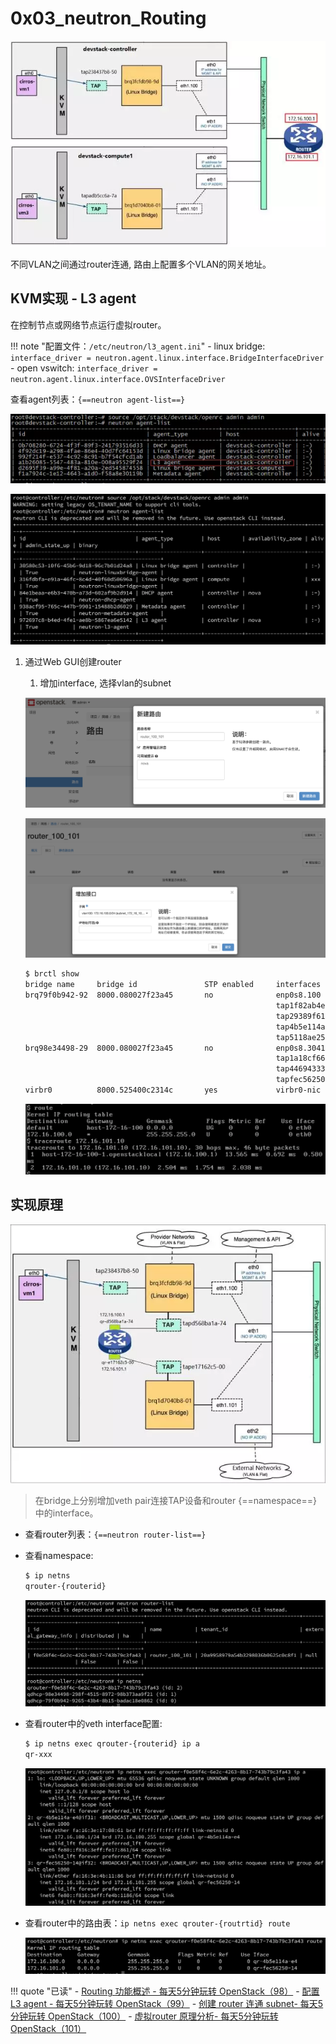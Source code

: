 # 0x03_neutron_Routing

![](assets/markdown-img-paste-20190911203222811.png)

不同VLAN之间通过router连通, 路由上配置多个VLAN的网关地址。

## KVM实现 - L3 agent

在控制节点或网络节点运行虚拟router。

!!! note "配置文件：`/etc/neutron/l3_agent.ini`"
    - linux bridge: `interface_driver = neutron.agent.linux.interface.BridgeInterfaceDriver`
    - open vswitch: `interface_driver = neutron.agent.linux.interface.OVSInterfaceDriver`

查看agent列表：`{==neutron agent-list==}`

![](assets/markdown-img-paste-20190911204856945.png)

![](assets/markdown-img-paste-20190915184836715.png)

1. 通过Web GUI创建router

    1. 增加interface, 选择vlan的subnet

    ![](assets/markdown-img-paste-20190915185248981.png)

    ![](assets/markdown-img-paste-20190915185429697.png)

    ```bash hl_lines="6 11"
    $ brctl show
    bridge name     bridge id               STP enabled     interfaces
    brq79f0b942-92  8000.080027f23a45       no              enp0s8.100
                                                            tap1f82ab4e-dd
                                                            tap29389f61-ff
                                                            tap4b5e114a-e4
                                                            tap5118ae25-b9
    brq98e34498-29  8000.080027f23a45       no              enp0s8.3041
                                                            tap1a18cf66-0d
                                                            tap44694333-91
                                                            tapfec56250-14
    virbr0          8000.525400c2314c       yes             virbr0-nic
    ```

    ![](assets/markdown-img-paste-20190915190221334.png)

## 实现原理

![](assets/markdown-img-paste-20190911212700832.png)

> 在bridge上分别增加veth pair连接TAP设备和router {==namespace==} 中的interface。

- 查看router列表：`{==neutron router-list==}`
- 查看namespace:

    ```bash
    $ ip netns
    qrouter-{routerid}
    ```

    ![](assets/markdown-img-paste-20190915190641982.png)

- 查看router中的veth interface配置:

    ```bash
    $ ip netns exec qrouter-{routerid} ip a
    qr-xxx
    ```

    ![](assets/markdown-img-paste-2019091519111471.png)

- 查看router中的路由表：`ip netns exec qrouter-{routrtid} route`

    ![](assets/markdown-img-paste-20190915191156132.png)


!!! quote "已读"
    - [Routing 功能概述 - 每天5分钟玩转 OpenStack（98）](https://mp.weixin.qq.com/s?__biz=MzIwMTM5MjUwMg==&mid=2653587574&idx=1&sn=5471a874e5b5a213856ceec673504031&chksm=8d30806fba47097905040ac439077e43e57021a868e9cef1276219841976a81e2782869661ad&scene=21#wechat_redirect)
    - [配置 L3 agent - 每天5分钟玩转 OpenStack（99）](https://mp.weixin.qq.com/s?__biz=MzIwMTM5MjUwMg==&mid=2653587570&idx=1&sn=7f4341819b1341e4a98cd99e1848a340&chksm=8d30806bba47097d69cdf8de057fe7780ca7070a8efcd1e47572785733628b2f079716c876a5&scene=21#wechat_redirect)
    - [创建 router 连通 subnet- 每天5分钟玩转 OpenStack（100）](https://mp.weixin.qq.com/s?__biz=MzIwMTM5MjUwMg==&mid=2653587565&idx=1&sn=bb68d3487f78e34aad2642264b29176a&chksm=8d308074ba4709629c4a08aa6c6e46b3719d89745b634eed3f9d53f8ab698e0e75edbef74557&scene=21#wechat_redirect)
    - [虚拟 ​router 原理分析- 每天5分钟玩转 OpenStack（101）](https://mp.weixin.qq.com/s?__biz=MzIwMTM5MjUwMg==&mid=2653587562&idx=1&sn=74d5123363eaaadd1f5072cc876ec1ae&chksm=8d308073ba470965a2dd1e9a18be97d25f9ebb6ffd70cfd6d5274fcdedd398dd530842d86bd7&scene=21#wechat_redirect)
